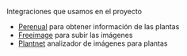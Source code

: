 Integraciones que usamos en el proyecto

- [Perenual](https://perenual.com/docs/api) para obtener información de las plantas
- [Freeimage](https://freeimage.host) para subir las imágenes
- [Plantnet](https://my.plantnet.org/) analizador de imágenes para plantas
